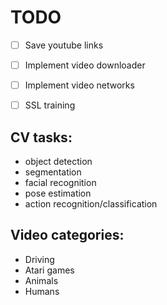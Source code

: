 # TODO

- [ ] Save youtube links
- [ ] Implement video downloader
- [ ] Implement video networks
- [ ] SSL training


## CV tasks:

- object detection
- segmentation
- facial recognition
- pose estimation
- action recognition/classification

## Video categories:
- Driving
- Atari games
- Animals
- Humans
